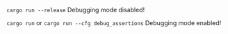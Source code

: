
`cargo run --release`
  Debugging mode disabled!


  `cargo run` or `cargo run --cfg debug_assertions`
    Debugging mode enabled!